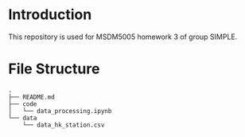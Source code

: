 # Introduction

This repository is used for MSDM5005 homework 3 of group SIMPLE.



# File Structure

```
.
├── README.md
├── code
│   └── data_processing.ipynb
└── data
    └── data_hk_station.csv
```

